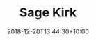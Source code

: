 ---
title: 'Sage Kirk'
date: 2018-12-20T13:44:30+10:00
weight: 1
description: "Lorem ipsum dolor sit amet, consectetur adipiscing elit, sed do eiusmod tempor incididunt ut labore et dolore magna aliqua."
thumbnail: 'images/team/sage-kirk.jpg'
image: 'images/team/sage-kirk.jpg'
jobtitle: 'Founder/Director'
links:
  - url: 'https://www.linkedin.com'
    label: LinkedIn
    icon: "fab fa-linkedin"
---